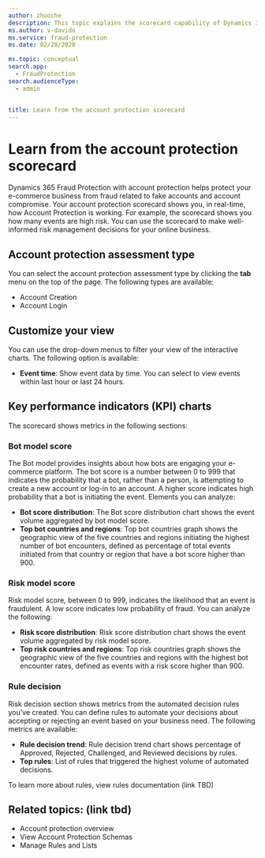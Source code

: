 ```yaml
---
author: zhuoche
description: This topic explains the scorecard capability of Dynamics 365 Fraud Protection account protection.
ms.author: v-davido
ms.service: fraud-protection
ms.date: 02/20/2020

ms.topic: conceptual
search.app: 
  - FraudProtection
search.audienceType:
  - admin


title: Learn from the account protection scorecard
---
```



# Learn from the account protection scorecard


Dynamics 365 Fraud Protection with account protection helps protect your e-commerce business from fraud related to fake accounts and account compromise. Your account protection scorecard shows you, in real-time, how Account Protection is working. For example, the scorecard shows you how many events are high risk. You can use the scorecard to make well-informed risk management decisions for your online business. 

## Account protection assessment type

You can select the account protection assessment type by clicking the **tab** menu on the top of the page. The following types are available:

- Account Creation 
- Account Login

## Customize your view

You can use the drop-down menus to filter your view of the interactive charts. The following option is available:

- **Event time**: Show event data by time. You can select to view events within last hour or last 24 hours. 

## Key performance indicators (KPI) charts

The scorecard shows metrics in the following sections:

### Bot model score

The Bot model provides insights about how bots are engaging your e-commerce platform. The bot score is a number between 0 to 999 that indicates the probability that a bot, rather than a person, is attempting to create a new account or log-in to an account. A higher score indicates high probability that a bot is initiating the event. Elements you can analyze:

- **Bot score distribution**: The Bot score distribution chart shows the event volume aggregated by bot model score. 
- **Top bot countries and regions**: Top bot countries graph shows the geographic view of the five countries and regions initiating the highest number of bot encounters, defined as percentage of total events initiated from that country or region that have a bot score higher than 900.

### Risk model score

Risk model score, between 0 to 999, indicates the likelihood that an event is fraudulent. A low score indicates low probability of fraud. You can analyze the following:

- **Risk score distribution**: Risk score distribution chart shows the event volume aggregated by risk model score. 
- **Top risk countries and regions**: Top risk countries graph shows the geographic view of the five countries and regions with the highest bot encounter rates, defined as events with a risk score higher than 900.

### Rule decision

Risk decision section shows metrics from the automated decision rules you’ve created. You can define rules to automate your decisions about accepting or rejecting an event based on your business need. The following metrics are available:

- **Rule decision trend**: Rule decision trend chart shows percentage of Approved, Rejected, Challenged, and Reviewed decisions by rules. 
- **Top rules**: List of rules that triggered the highest volume of automated decisions.

To learn more about rules, view rules documentation (link TBD)

## Related topics: (link tbd)
- Account protection overview
- View Account Protection Schemas
- Manage Rules and Lists
